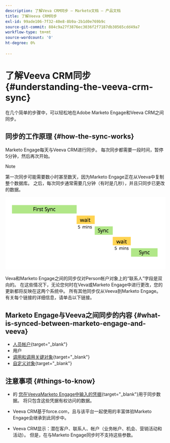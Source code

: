 ```yaml
---
description: 了解Veva CRM同步 — Marketo文档 — 产品文档
title: 了解Veeva CRM同步
exl-id: 99ade106-7f32-40e8-8b9a-2b1d0e769b9c
source-git-commit: 884c9a27f3876ec3036f2f7187db30565cdd49a7
workflow-type: tm+mt
source-wordcount: '0'
ht-degree: 0%

---
```


# 了解Veeva CRM同步 {#understanding-the-veeva-crm-sync}

在几个简单的步骤中，可以轻松地在Adobe Marketo Engage和Veeva CRM之间同步。

## 同步的工作原理 {#how-the-sync-works}

Marketo Engage每天与Veeva CRM进行同步。 每次同步都需要一段时间，暂停5分钟，然后再次开始。

>[!NOTE]
>
>第一次同步可能需要数小时甚至数天，因为Marketo Engage正在从Veeva中复制整个数据库。 之后，每次同步通常需要几分钟（有时是几秒），并且只同步已更改的数据。

![](assets/understanding-the-veeva-sync-1.png)

Veva和Marketo Engage之间的同步仅对Person帐户对象上的“联系人”字段是双向的。 在这些情况下，无论您何时在Veva或Marketo Engage中进行更改，您的更新都将反映在这两个系统中。 所有其他同步仅从Veeva到Marketo Engage。 有关每个链接的详细信息，请单击以下链接。

## Marketo Engage与Veeva之间同步的内容 {#what-is-synced-between-marketo-engage-and-veeva}

* [人员帐户](/help/marketo/product-docs/crm-sync/veeva-crm-sync/sync-details/person-account-sync-faq.md){target=&quot;_blank&quot;}
* 用户
* [调用和调用关键对象](/help/marketo/product-docs/crm-sync/veeva-crm-sync/sync-details/syncing-call-and-call-key-messages.md){target=&quot;_blank&quot;}
* [自定义对象](/help/marketo/product-docs/crm-sync/veeva-crm-sync/sync-details/custom-object-sync.md){target=&quot;_blank&quot;}

## 注意事项 {#things-to-know}

* 的 [您在VeevaMarketo Engage中输入的凭据](/help/marketo/product-docs/crm-sync/salesforce-sync/setup/enterprise-unlimited-edition/step-2-of-3-create-a-salesforce-user-for-marketo-enterprise-unlimited.md){target=&quot;_blank&quot;}用于同步数据。 将只包含这些凭据有权访问的数据。

* Veeva CRM基于force.com，且与该平台一起使用的丰富体验Marketo Engage会继承到此同步中。

* Veeva CRM显示：潜在客户、联系人、帐户（业务帐户、机会、营销活动和活动）。 但是，在与Marketo Engage同步时不支持这些参数。
